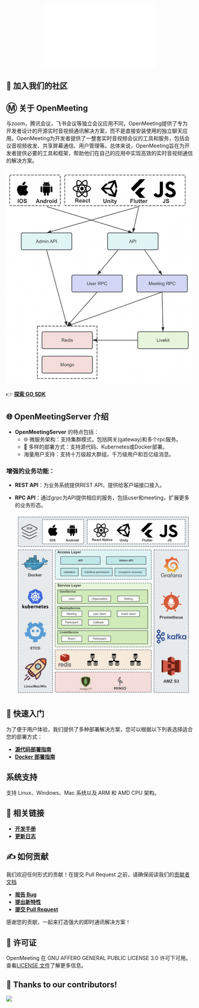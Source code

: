 <p align="center">
    <a href="https://openim.io">
        <img src="./assets/openim-logo.gif" width="60%" height="30%"/>
    </a>
</p>

<div align="center">


</div>


## :busts_in_silhouette: 加入我们的社区


## Ⓜ️ 关于 OpenMeeting

与zoom，腾讯会议，飞书会议等独立会议应用不同，OpenMeeting提供了专为开发者设计的开源实时音视频通讯解决方案，而不是直接安装使用的独立聊天应用。OpenMeeting为开发者提供了一整套实时音视频会议的工具和服务，包括会议音视频收发、共享屏幕通信、用户管理等。总体来说，OpenMeeting旨在为开发者提供必要的工具和框架，帮助他们在自己的应用中实现高效的实时音视频通信的解决方案。

![App-OpenIM 关系](./assets/open-meeting-design.png)

👉 **[探索 GO SDK](https://github.com/openimsdk/openim-sdk-core)**

## 🌐 OpenMeetingServer 介绍

+ **OpenMeetingServer** 的特点包括：
  - 🌐 微服务架构：支持集群模式，包括网关(gateway)和多个rpc服务。
  - 🚀 多样的部署方式：支持源代码、Kubernetes或Docker部署。
  - 海量用户支持：支持十万级超大群组，千万级用户和百亿级消息。

### 增强的业务功能：

+ **REST API**：为业务系统提供REST API，提供给客户端接口接入。

+ **RPC API**：通过grpc为API提供相应的服务，包括user和meeting，扩展更多的业务形态。

  ![整体架构](./assets/architecture-layers.png)



## :rocket: 快速入门

为了便于用户体验，我们提供了多种部署解决方案，您可以根据以下列表选择适合您的部署方式：

+ **[源代码部署指南](https://docs.openim.io/guides/gettingStarted/imSourceCodeDeployment)**
+ **[Docker 部署指南](https://docs.openim.io/guides/gettingStarted/dockerCompose)**

## 系统支持

支持 Linux、Windows、Mac 系统以及 ARM 和 AMD CPU 架构。

## :link: 相关链接

+ **[开发手册](https://docs.openim.io/)**
+ **[更新日志](https://github.com/openimsdk/open-im-server/blob/main/CHANGELOG.md)**

## :writing_hand: 如何贡献

我们欢迎任何形式的贡献！在提交 Pull Request 之前，请确保阅读我们的[贡献者文档](https://github.com/openimsdk/open-im-server/blob/main/CONTRIBUTING.md)

+ **[报告 Bug](https://github.com/openimsdk/open-im-server/issues/new?assignees=&labels=bug&template=bug_report.md&title=)**
+ **[提出新特性](https://github.com/openimsdk/open-im-server/issues/new?assignees=&labels=enhancement&template=feature_request.md&title=)**
+ **[提交 Pull Request](https://github.com/openimsdk/open-im-server/pulls)**

感谢您的贡献，一起来打造强大的即时通讯解决方案！

## :closed_book: 许可证

OpenMeeting 在 GNU AFFERO GENERAL PUBLIC LICENSE 3.0 许可下可用。查看[LICENSE 文件](https://github.com/openimsdk/openmeeting-server/blob/main/LICENSE)了解更多信息。

## 🔮 Thanks to our contributors!

<a href="https://github.com/openimsdk/open-im-server/graphs/contributors">
  <img src="https://contrib.rocks/image?repo=openimsdk/open-im-server" />
</a>
